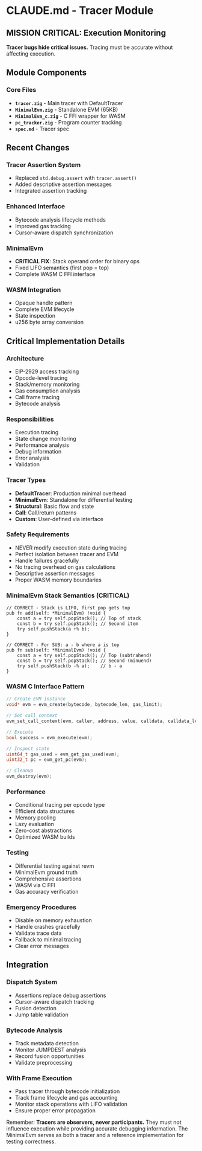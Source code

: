 # CLAUDE.md - Tracer Module

## MISSION CRITICAL: Execution Monitoring

**Tracer bugs hide critical issues.** Tracing must be accurate without affecting execution.

## Module Components

### Core Files
- **`tracer.zig`** - Main tracer with DefaultTracer
- **`MinimalEvm.zig`** - Standalone EVM (65KB)
- **`MinimalEvm_c.zig`** - C FFI wrapper for WASM
- **`pc_tracker.zig`** - Program counter tracking
- **`spec.md`** - Tracer spec

## Recent Changes

### Tracer Assertion System
- Replaced `std.debug.assert` with `tracer.assert()`
- Added descriptive assertion messages
- Integrated assertion tracking

### Enhanced Interface
- Bytecode analysis lifecycle methods
- Improved gas tracking
- Cursor-aware dispatch synchronization

### MinimalEvm
- **CRITICAL FIX**: Stack operand order for binary ops
- Fixed LIFO semantics (first pop = top)
- Complete WASM C FFI interface

### WASM Integration
- Opaque handle pattern
- Complete EVM lifecycle
- State inspection
- u256 byte array conversion

## Critical Implementation Details

### Architecture
- EIP-2929 access tracking
- Opcode-level tracing
- Stack/memory monitoring
- Gas consumption analysis
- Call frame tracing
- Bytecode analysis

### Responsibilities
- Execution tracing
- State change monitoring
- Performance analysis
- Debug information
- Error analysis
- Validation

### Tracer Types
- **DefaultTracer**: Production minimal overhead
- **MinimalEvm**: Standalone for differential testing
- **Structural**: Basic flow and state
- **Call**: Call/return patterns
- **Custom**: User-defined via interface

### Safety Requirements
- NEVER modify execution state during tracing
- Perfect isolation between tracer and EVM
- Handle failures gracefully
- No tracing overhead on gas calculations
- Descriptive assertion messages
- Proper WASM memory boundaries

### MinimalEvm Stack Semantics (CRITICAL)
```zig
// CORRECT - Stack is LIFO, first pop gets top
pub fn add(self: *MinimalEvm) !void {
    const a = try self.popStack(); // Top of stack
    const b = try self.popStack(); // Second item
    try self.pushStack(a +% b);
}

// CORRECT - For SUB: a - b where a is top
pub fn sub(self: *MinimalEvm) !void {
    const a = try self.popStack(); // Top (subtrahend)
    const b = try self.popStack(); // Second (minuend)
    try self.pushStack(b -% a);    // b - a
}
```

### WASM C Interface Pattern
```c
// Create EVM instance
void* evm = evm_create(bytecode, bytecode_len, gas_limit);

// Set call context
evm_set_call_context(evm, caller, address, value, calldata, calldata_len);

// Execute
bool success = evm_execute(evm);

// Inspect state
uint64_t gas_used = evm_get_gas_used(evm);
uint32_t pc = evm_get_pc(evm);

// Cleanup
evm_destroy(evm);
```

### Performance
- Conditional tracing per opcode type
- Efficient data structures
- Memory pooling
- Lazy evaluation
- Zero-cost abstractions
- Optimized WASM builds

### Testing
- Differential testing against revm
- MinimalEvm ground truth
- Comprehensive assertions
- WASM via C FFI
- Gas accuracy verification

### Emergency Procedures
- Disable on memory exhaustion
- Handle crashes gracefully
- Validate trace data
- Fallback to minimal tracing
- Clear error messages

## Integration

### Dispatch System
- Assertions replace debug assertions
- Cursor-aware dispatch tracking
- Fusion detection
- Jump table validation

### Bytecode Analysis
- Track metadata detection
- Monitor JUMPDEST analysis
- Record fusion opportunities
- Validate preprocessing

### With Frame Execution
- Pass tracer through bytecode initialization
- Track frame lifecycle and gas accounting
- Monitor stack operations with LIFO validation
- Ensure proper error propagation

Remember: **Tracers are observers, never participants.** They must not influence execution while providing accurate debugging information. The MinimalEvm serves as both a tracer and a reference implementation for testing correctness.
